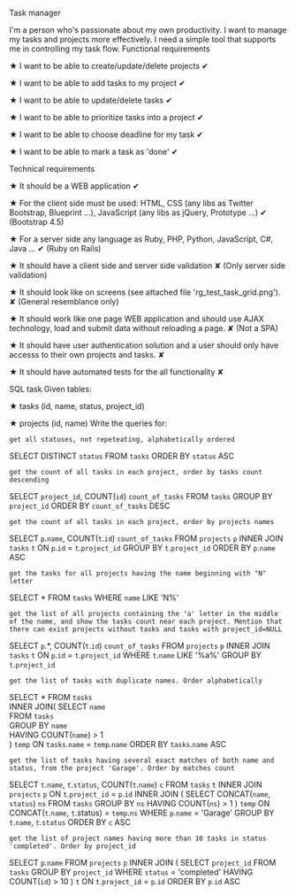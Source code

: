 Task manager

I'm a person who's passionate about my own productivity. I want to manage my tasks and projects more effectively. I need a simple tool that supports me in controlling my task flow.
Functional requirements

★ I want to be able to create/update/delete projects ✔

★ I want to be able to add tasks to my project ✔

★ I want to be able to update/delete tasks ✔

★ I want to be able to prioritize tasks into a project ✔

★ I want to be able to choose deadline for my task ✔

★ I want to be able to mark a task as 'done' ✔

Technical requirements

★ It should be a WEB application ✔

★ For the client side must be used: HTML, CSS (any libs as Twitter Bootstrap, Blueprint ...), JavaScript (any libs as jQuery, Prototype ...) ✔ (Bootstrap 4.5)

★ For a server side any language as Ruby, PHP, Python, JavaScript, C#, Java ... ✔ (Ruby on Rails)

★ It should have a client side and server side validation ✘ (Only server side validation)

★ It should look like on screens (see attached file 'rg_test_task_grid.png'). ✘ (General resemblance only)

★ It should work like one page WEB application and should use AJAX technology, load and submit data without reloading a page. ✘ (Not a SPA)

★ It should have user authentication solution and a user should only have accesss to their own projects and tasks. ✘

★ It should have automated tests for the all functionality ✘

SQL task
Given tables:

★ tasks (id, name, status, project_id)

★ projects (id, name)
Write the queries for:

    get all statuses, not repeteating, alphabetically ordered

SELECT DISTINCT `status`
FROM `tasks`
ORDER BY `status` ASC

    get the count of all tasks in each project, order by tasks count descending

SELECT `project_id`, COUNT(`id`) `count_of_tasks` 
FROM `tasks` 
GROUP BY `project_id` 
ORDER BY `count_of_tasks` DESC

    get the count of all tasks in each project, order by projects names

SELECT `p`.`name`, COUNT(`t`.`id`) `count_of_tasks` 
FROM `projects` `p`
INNER JOIN `tasks` `t` ON `p`.`id` = `t`.`project_id`
GROUP BY `t`.`project_id`
ORDER BY `p`.`name` ASC

    get the tasks for all projects having the name beginning with "N" letter

SELECT *
FROM `tasks`
WHERE `name` LIKE 'N%'

    get the list of all projects containing the 'a' letter in the middle of the name, and show the tasks count near each project. Mention that there can exist projects without tasks and tasks with project_id=NULL

SELECT `p`.*, COUNT(`t`.`id`) `count_of_tasks` 
FROM `projects` `p`
INNER JOIN `tasks` `t` ON `p`.`id` = `t`.`project_id`
WHERE `t`.`name` LIKE '%a%'
GROUP BY `t`.`project_id`

    get the list of tasks with duplicate names. Order alphabetically

SELECT * 
FROM `tasks`  
INNER JOIN(
    SELECT `name`  
    FROM `tasks`  
    GROUP BY `name`  
    HAVING COUNT(`name`) > 1  
) `temp` ON `tasks`.`name` = `temp`.`name`
ORDER BY `tasks`.`name` ASC

    get the list of tasks having several exact matches of both name and status, from the project 'Garage'. Order by matches count

SELECT `t`.`name`, `t`.`status`, COUNT(`t`.`name`) `c`
FROM `tasks` `t`
INNER JOIN `projects` `p` ON `t`.`project_id` = `p`.`id`
INNER JOIN (
	SELECT CONCAT(`name`, `status`) `ns`
    FROM `tasks`
    GROUP BY `ns`
    HAVING COUNT(`ns`) > 1
) `temp` ON CONCAT(`t`.`name`, `t`.status) = `temp`.`ns`
WHERE `p`.`name` = 'Garage'
GROUP BY `t`.`name`, `t`.`status`
ORDER BY `c` ASC

    get the list of project names having more than 10 tasks in status 'completed'. Order by project_id

SELECT `p`.`name`
FROM `projects` `p`
INNER JOIN (
	SELECT `project_id`
    FROM `tasks`
    GROUP BY `project_id`
    WHERE `status` = 'completed'
    HAVING COUNT(`id`) > 10
) `t` ON `t`.`project_id` = `p`.`id`
ORDER BY `p`.`id` ASC
